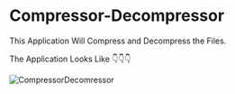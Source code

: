 # Compressor-Decompressor
This Application Will Compress and Decompress the Files.


The Application Looks Like 👇👇👇

![CompressorDecomressor](https://user-images.githubusercontent.com/78482390/206924060-ddb9756f-280a-4c81-b38f-c874fddd4417.png)

